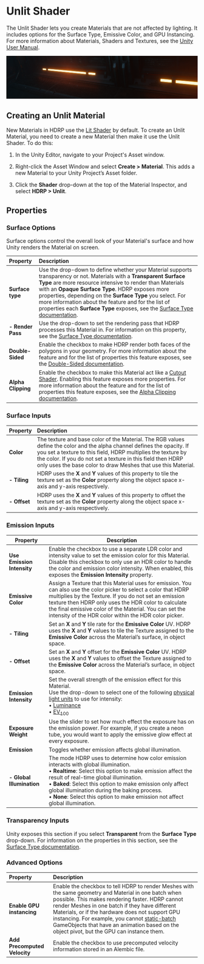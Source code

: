 # Unlit Shader

The Unlit Shader lets you create Materials that are not affected by lighting. It includes options for the Surface Type, Emissive Color, and GPU Instancing. For more information about Materials, Shaders and Textures, see the [Unity User Manual](https://docs.unity3d.com/Manual/Shaders.html).

![](Images/HDRPFeatures-UnlitShader.png)

## Creating an Unlit Material

New Materials in HDRP use the [Lit Shader](Lit-Shader.md) by default. To create an Unlit Material, you need to create a new Material then make it use the Unlit Shader. To do this:

1. In the Unity Editor, navigate to your Project's Asset window.

2. Right-click the Asset Window and select __Create > Material__. This adds a new Material to your Unity Project’s Asset folder. 

3. Click the __Shader__ drop-down at the top of the Material Inspector, and select __HDRP > Unlit__.

## Properties

### Surface Options

Surface options control the overall look of your Material's surface and how Unity renders the Material on screen.

| Property| Description |
|:---|:---|
| **Surface type** | Use the drop-down to define whether your Material supports transparency or not. Materials with a **Transparent Surface Type** are more resource intensive to render than Materials with an **Opaque** **Surface Type**. HDRP exposes more properties, depending on the **Surface Type** you select. For more information about the feature and for the list of properties each **Surface Type** exposes, see the [Surface Type documentation](Surface-Type.md). |
| **- Render Pass** | Use the drop-down to set the rendering pass that HDRP processes this Material in. For information on this property, see the [Surface Type documentation](Surface-Type.md). |
| **Double-Sided**   | Enable the checkbox to make HDRP render both faces of the polygons in your geometry. For more information about the feature and for the  list of properties this feature exposes, see the [Double-Sided documentation](Double-Sided.md). |
| **Alpha Clipping** | Enable the checkbox to make this Material act like a [Cutout Shader](https://docs.unity3d.com/Manual/StandardShaderMaterialParameterRenderingMode.html). Enabling this feature exposes more properties. For more information about the feature and for the  list of properties this feature exposes, see the [Alpha Clipping documentation](Alpha-Clipping.md). |


### Surface Inputs

| Property| Description |
|:---|:---|
| **Color** | The texture and base color of the Material. The RGB values define the color and the alpha channel defines the opacity. If you set a texture to this field, HDRP multiplies the texture by the color. If you do not set a texture in this field then HDRP only uses the base color to draw Meshes that use this Material.|
| **- Tiling** | HDRP uses the **X** and **Y** values of this property to tile the texture set as the **Color** property along the object space x-axis and y-axis respectively. |
| **- Offset** | HDRP uses the **X** and **Y** values of this property to offset the texture set as the **Color** property along the object space x-axis and y-axis respectively. |

### Emission Inputs

| **Property**               | **Description**                                              |
| -------------------------- | ------------------------------------------------------------ |
| **Use Emission Intensity** | Enable the checkbox to use a separate LDR color and intensity value to set the emission color for this Material. Disable this checkbox to only use an HDR color to handle the color and emission color intensity. When enabled, this exposes the **Emission Intensity** property. |
| **Emissive Color**         | Assign a Texture that this Material uses for emission. You can also use the color picker to select a color that HDRP multiplies by the Texture. If you do not set an emission texture then HDRP only uses the HDR color to calculate the final emissive color of the Material. You can set the intensity of the HDR color within the HDR color picker. |
| **- Tiling**               | Set an **X** and **Y** tile rate for the **Emissive Color** UV. HDRP uses the **X** and **Y** values to tile the Texture assigned to the **Emissive Color** across the Material’s surface, in object space. |
| **- Offset**               | Set an **X** and **Y** offset for the **Emissive Color** UV. HDRP uses the **X** and **Y** values to offset the Texture assigned to the **Emissive Color** across the Material’s surface, in object space. |
| **Emission Intensity**     | Set the overall strength of the emission effect for this Material.<br />Use the drop-down to select one of the following [physical light units](Physical-Light-Units.md) to use for intensity:<br />&#8226; [Luminance](Physical-Light-Units.md#Luminance)<br />&#8226; [EV<sub>100</sub>](Physical-Light-Units.md#EV) |
| **Exposure Weight**        | Use the slider to set how much effect the exposure has on the emission power. For example, if you create a neon tube, you would want to apply the emissive glow effect at every exposure. |
| **Emission**               | Toggles whether emission affects global illumination. |
| **- Global Illumination**  | The mode HDRP uses to determine how color emission interacts with global illumination.<br />&#8226; **Realtime**: Select this option to make emission affect the result of real-time global illumination.<br />&#8226; **Baked**: Select this option to make emission only affect global illumination during the baking process.<br />&#8226; **None**: Select this option to make emission not affect global illumination. |

### Transparency Inputs

Unity exposes this section if you select **Transparent** from the **Surface Type** drop-down. For information on the properties in this section, see the [Surface Type documentation](Surface-Type.md#TransparencyInputs).

### Advanced Options

| Property| Description |
|:---|:---|
| **Enable GPU instancing** | Enable the checkbox to tell HDRP to render Meshes with the same geometry and Material in one batch when possible. This makes rendering faster. HDRP cannot render Meshes in one batch if they have different Materials, or if the hardware does not support GPU instancing. For example, you cannot [static-batch](https://docs.unity3d.com/Manual/DrawCallBatching.html) GameObjects that have an animation based on the object pivot, but the GPU can instance them.  |
| **Add Precomputed Velocity** | Enable the checkbox to use precomputed velocity information stored in an Alembic file. |
